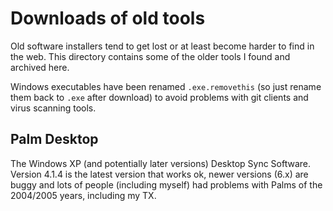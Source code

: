 # Downloads of old tools

Old software installers tend to get lost or at least become harder to find in the web. 
This directory contains some of the older tools I found and archived here.

Windows executables have been renamed `.exe.removethis` (so just rename them back to `.exe` after download) to avoid
problems with git clients and virus scanning tools.

## Palm Desktop

The Windows XP (and potentially later versions) Desktop Sync Software. Version 4.1.4 is the latest 
version that works ok, newer versions (6.x) are buggy and lots of people (including myself) had problems
with Palms of the 2004/2005 years, including my TX.


